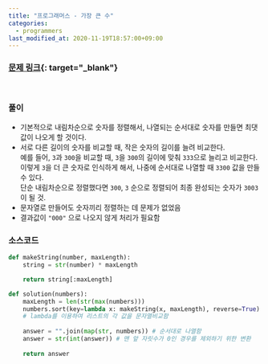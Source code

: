 ```yaml
---
title: "프로그래머스 - 가장 큰 수"
categories: 
  - programmers
last_modified_at: 2020-11-19T18:57:00+09:00
---
```


### [<u>문제 링크</u>](https://programmers.co.kr/learn/courses/30/lessons/42746){: target="_blank"}
<br/>

### 풀이
- 기본적으로 내림차순으로 숫자를 정렬해서, 나열되는 순서대로 숫자를 만들면 최댓값이 나오게 할 것이다.
- 서로 다른 길이의 숫자를 비교할 때, 작은 숫자의 길이를 늘려 비교한다.  
  예를 들어, `3`과 `300`을 비교할 때, `3`을 `300`의 길이에 맞춰 `333`으로 늘리고 비교한다.  
  이렇게 `3`을 더 큰 숫자로 인식하게 해서, 나중에 순서대로 나열할 때 `3300` 값을 만들 수 있다.  
  단순 내림차순으로 정렬했다면 `300`, `3` 순으로 정렬되어 최종 완성되는 숫자가 `3003`이 될 것.
- 문자열로 만들어도 숫자끼리 정렬하는 데 문제가 없었음
- 결과값이 `"000"` 으로 나오지 않게 처리가 필요함

### 소스코드
```python
def makeString(number, maxLength):
    string = str(number) * maxLength

    return string[:maxLength]

def solution(numbers):
    maxLength = len(str(max(numbers))) 
    numbers.sort(key=lambda x: makeString(x, maxLength), reverse=True)
    # lambda를 이용하여 리스트의 각 값을 문자열비교함
    
    answer = "".join(map(str, numbers)) # 순서대로 나열함
    answer = str(int(answer)) # 맨 앞 자릿수가 0인 경우를 제외하기 위한 변환
    
    return answer
```